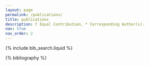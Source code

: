 ```yaml
---
layout: page
permalink: /publications/
title: publications
description: † Equal Contribution, * Corresponding Author(s).
nav: true
nav_order: 2
---
```


<!-- _pages/publications.md -->

<!-- Bibsearch Feature -->

{% include bib_search.liquid %}

<div class="publications">

{% bibliography %}

</div>
